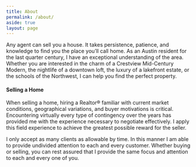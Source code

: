 ```yaml
---
title: About
permalink: /about/
aside: true
layout: page
---
```


Any agent can sell you a house.  It takes persistence, patience,  and knowledge to find you the place you’ll call home. As an Austin  resident for the last quarter century, I have an exceptional  understanding of the area. Whether you are interested in the charm of a  Crestview Mid-Century Modern, the nightlife of a downtown loft, the  luxury of a lakefront estate, or the schools of the Northwest, I can  help you find the perfect property.

#### Selling a Home

When selling a home, hiring a Realtor® familiar with current market  conditions, geographical variations, and buyer motivations is critical.   Encountering virtually every type of contingency over the years has  provided me with the experience necessary to negotiate effectively.  I  apply this field experience to achieve the greatest possible reward for  the seller.

I only accept as many clients as allowable by time.  In this manner I  am able to provide undivided attention to each and every customer.   Whether buying or selling, you can rest assured that I provide the same  focus and attention to each and every one of you.
